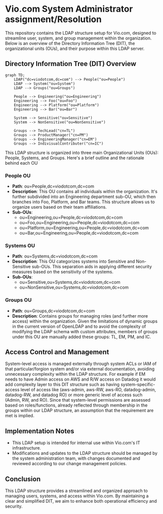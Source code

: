 # Vio.com System Administrator assignment/Resolution

This repository contains the LDAP structure setup for Vio.com, designed to streamline user, system, and group management within the organization. Below is an overview of the Directory Information Tree (DIT), the organizational units (OUs), and their purpose within this LDAP server.

## Directory Information Tree (DIT) Overview

```mermaid
graph TD;
    LDAP("dc=viodotcom,dc=com") --> People("ou=People")
    LDAP --> System("ou=System")
    LDAP --> Groups("ou=Groups")

    People --> Engineering("ou=Engineering")
    Engineering --> Foo("ou=Foo")
    Engineering --> Platform("ou=Platform")
    Engineering --> Bar("ou=Bar")

    System --> Sensitive("ou=Sensitive")
    System --> NonSensitive("ou=NonSensitive")

    Groups --> TechLead("cn=TL")
    Groups --> ProductManager("cn=PM")
    Groups --> EngineeringManager("cn=EM")
    Groups --> IndivisualContributer("cn=IC")
```

This LDAP structure is organized into three main Organizational Units (OUs): People, Systems, and Groups. Here's a brief outline and the rationale behind each OU
### People OU
* **Path**: ou=People,dc=viodotcom,dc=com
* **Description**: This OU contains all individuals within the organization. It's further subdivided into an Engineering department sub-OU, which then branches into Foo, Platform, and Bar teams. This structure allows us to organize users based on their team affiliations.
* **Sub-OUs**:
     * ou=Engineering,ou=People,dc=viodotcom,dc=com
     * ou=Foo,ou=Engineering,ou=People,dc=viodotcom,dc=com
     * ou=Platform,ou=Engineering,ou=People,dc=viodotcom,dc=com
     * ou=Bar,ou=Engineering,ou=People,dc=viodotcom,dc=com

### Systems OU
* **Path**: ou=Systems,dc=viodotcom,dc=com
* **Description**: This OU categorizes systems into Sensitive and Non-Sensitive sub-OUs. This separation aids in applying different security measures based on the sensitivity of the systems.
* **Sub-OUs**:
     * ou=Sensitive,ou=Systems,dc=viodotcom,dc=com
     * ou=NonSensitive,ou=Systems,dc=viodotcom,dc=com

### Groups OU
* **Path**: ou=Groups,dc=viodotcom,dc=com
* **Description**: Contains groups for managing roles (and further more access) within the organization. Given the limitations of dynamic groups in the current version of OpenLDAP and to avoid the complexity of modifying the LDAP schema with custom attributes, members of groups under this OU are manually added these groups: TL, EM, PM, and IC.

## Access Control and Management
System-level access is managed externally through system ACLs or IAM of that particular/forgion system and/or via external documentation, avoiding unnecessary complexity within the LDAP structure. For example if EM needs to have Admin access on AWS and R/W access on Datadog it would add complexity layer to this DIT structure such as having system-specific-access level of access like (aws-admin, aws-RW, aws-RO, datadog-admin, datadog-RW, and datadog RO) or more generic level of access such (Admin, RW, and RO). Since that system-level permissions are assessed based on roles/functions, already reflected through membership in the groups within our LDAP structure, an assumption that the requirement are met is implied.

## Implementation Notes
* This LDAP setup is intended for internal use within Vio.com's IT infrastructure.
* Modifications and updates to the LDAP structure should be managed by the system administration team, with changes documented and reviewed according to our change management policies.

## Conclusion
This LDAP structure provides a streamlined and organized approach to managing users, systems, and access within Vio.com. By maintaining a clear and simplified DIT, we aim to enhance both operational efficiency and security.
